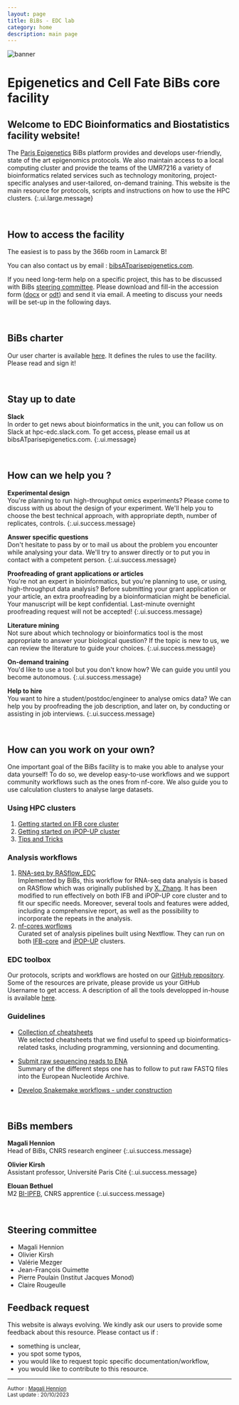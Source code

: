 ```yaml
---
layout: page
title: BiBs - EDC lab
category: home
description: main page
---
```


![banner]({{site.baseurl}}/images/banner.png)
# Epigenetics and Cell Fate BiBs core facility

## Welcome to EDC Bioinformatics and Biostatistics facility website!

The [Paris Epigenetics](https://epigenetics.u-paris.fr) BiBs platform provides and develops user-friendly, state of the art epigenomics protocols.  We also maintain access to a local computing cluster and provide the teams of the UMR7216 a variety of bioinformatics related services such as technology monitoring, project-specific analyses and user-tailored, on-demand training. This website is the main resource for protocols, scripts and instructions on how to use the HPC clusters.
{:.ui.large.message}

<br/>
  

## How to access the facility

The easiest is to pass by the 366b room in Lamarck B! 

You can also contact us by email : [bibsATparisepigenetics.com](mailto:bibsATparisepigenetics.com).

If you need long-term help on a specific project, this has to be discussed with BiBs [steering committee](#steering-committee). Please download and fill-in the accession form ([docx]({{site.baseurl}}/documents/accession_plateforme.docx) or [odt]({{site.baseurl}}/documents/accession_plateforme.odt)) and send it via email. A meeting to discuss your needs will be set-up in the following days.

<br/>


## BiBs charter
Our user charter is available [here]({{site.baseurl}}/documents/BiBs_charte_v0.4.pdf). It defines the rules to use the facility. Please read and sign it!

<br/>

## Stay up to date

<span> <b>Slack</b></span><br> In order to get news about bioinformatics in the unit, you can follow us on Slack at hpc-edc.slack.com. To get access, please email us at bibsATparisepigenetics.com.
{:.ui.message}

<br/>

## How can we help you ?

<span> <b>Experimental design</b></span><br> You're planning to run high-throughput omics experiments? Please come to discuss with us about the design of your experiment. We'll help you to choose the best technical approach, with appropriate depth, number of replicates, controls. 
{:.ui.success.message}

<span> <b>Answer specific questions</b></span><br> Don't hesitate to pass by or to mail us about the problem you encounter while analysing your data. We'll try to answer directly or to put you in contact with a competent person. 
{:.ui.success.message} 

<span> <b>Proofreading of grant applications or articles</b></span><br> You're not an expert in bioinformatics, but you're planning to use, or using, high-throughput data analysis? Before submitting your grant application or your article, an extra proofreading by a bioinformatician might be beneficial. Your manuscript will be kept confidential. Last-minute overnight proofreading request will not be accepted! 
{:.ui.success.message}

<span> <b>Literature mining</b></span><br> Not sure about which technology or bioinformatics tool is the most appropriate to answer your biological question? If the topic is new to us, we can review the literature to guide your choices. 
{:.ui.success.message}

<span> <b>On-demand training</b></span><br> You'd like to use a tool but you don't know how? We can guide you until you become autonomous. 
{:.ui.success.message}

<span> <b>Help to hire</b></span><br> You want to hire a student/postdoc/engineer to analyse omics data? We can help you by proofreading the job description, and later on, by conducting or assisting in job interviews. 
{:.ui.success.message}


<br/>

## How can you work on your own? 

One important goal of the BiBs facility is to make you able to analyse your data yourself! To do so, we develop easy-to-use workflows and we support community workflows such as the ones from nf-core. We also guide you to use calculation clusters to analyse large datasets. 

### Using HPC clusters
1. [Getting started on IFB core cluster]({{site.baseurl}}/cluster/ifb/#/cluster)
2. [Getting started on iPOP-UP cluster]({{site.baseurl}}/cluster/ipopup/#/cluster)
3. [Tips and Tricks]({{site.baseurl}}/cluster/tips/#/cluster)

### Analysis workflows
  1. [RNA-seq by RASflow_EDC]({{site.baseurl}}/edctools/workflows/rasflow_edc/#/edctools)  
  Implemented by BiBs, this workflow for RNA-seq data analysis is based on RASflow which was originally published by [X. Zhang](https://bmcbioinformatics.biomedcentral.com/articles/10.1186/s12859-020-3433-x). It has been modified to run effectively on both IFB and iPOP-UP core cluster and to fit our specific needs. Moreover, several tools and features were added, including a comprehensive report, as well as the possibility to incorporate the repeats in the analysis. 
  2. [nf-cores worflows]({{site.baseurl}}/edctools/workflows/nf-cores/#/edctools/)  
  Curated set of analysis pipelines built using Nextflow. They can run on both [IFB-core](https://www.france-bioinformatique.fr/cluster-ifb-core/) and [iPOP-UP](https://ipop-up.docs.rpbs.univ-paris-diderot.fr/documentation/) clusters. 

### EDC toolbox
Our protocols, scripts and workflows are hosted on our [GitHub repository](https://github.com/parisepigenetics). Some of the resources are private, please provide us your GitHub Username to get access. A description of all the tools developped in-house is available [here]({{site.baseurl}}/edctools/githubrepo/#/edctools). 

### Guidelines

- [Collection of cheatsheets]({{site.baseurl}}/guidelines/cheatsheets/#/guidelines)  
We selected cheatsheets that we find useful to speed up bioinformatics-related tasks, including programming, versionning and documenting.

- [Submit raw sequencing reads to ENA]({{site.baseurl}}/guidelines/enasubmission/#/guidelines)  
Summary of the different steps one has to follow to put raw FASTQ files into the European Nucleotide Archive. 

- [Develop Snakemake workflows - under construction]({{site.baseurl}}/guidelines/snakemake/#/guidelines)  


<br/>

## BiBs members


<span> <b>Magali Hennion</b></span><br> Head of BiBs, CNRS research engineer
{:.ui.success.message}

<span> <b>Olivier Kirsh</b></span><br> Assistant professor, Université Paris Cité
{:.ui.success.message}

<span> <b>Elouan Bethuel</b></span><br> M2 [BI-IPFB](https://odf.u-paris.fr/fr/offre-de-formation/master-XB/sciences-technologies-sante-STS/bio-informatique-K2VO60MU.html), CNRS apprentice
{:.ui.success.message}

<br/>

## Steering committee

- Magali Hennion
- Olivier Kirsh
- Valérie Mezger
- Jean-François Ouimette
- Pierre Poulain (Institut Jacques Monod)
- Claire Rougeulle

## Feedback request

This website is always evolving. We kindly ask our users to provide some feedback about this resource. Please contact us if :

- something is unclear, 
- you spot some typos,
- you would like to request topic specific documentation/workflow,
- you would like to contribute to this resource. 


---
<small>Author : [Magali Hennion](mailto:magali.hennion@cnrs.fr)  
Last update : 20/10/2023</small>